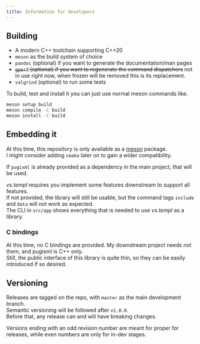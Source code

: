 ```yaml
---
title: Information for developers
---
```


## Building

- A modern C++ toolchain supporting C++20
- `meson` as the build system of choice
- `pandoc` (optional) if you want to generate the documentation/man pages
- ~~`gperf` (optional) if you want to regenerate the command dispatchers~~ not in use right now, when frozen will be removed this is its replacement.
- `valgrind` (optional) to run some tests

To build, test and install it you can just use normal meson commands like.

```bash
meson setup build
meson compile -C build
meson install -C build
```

## Embedding it

At this time, this repository is only available as a [meson](https://mesonbuild.com/) package.  
I might consider adding `cmake` later on to gain a wider compatibility.

If `pugixml` is already provided as a dependency in the main project, that will be used.

_vs.templ_ requires you implement some features downstream to support all features.  
If not provided, the library will still be usable, but the command tags `include` and `data` will not work as expected.  
The CLI in `src/app` shows everything that is needed to use _vs.templ_ as a library.

### C bindings

At this time, no C bindings are provided. My downstream project needs not them, and pugixml is C++ only.  
Still, the public interface of this library is quite thin, so they can be easily introduced if so desired.

## Versioning

Releases are tagged on the repo, with `master` as the main development branch.  
Semantic versioning will be followed after `v1.0.0`.  
Before that, any release can and will have breaking changes.

Versions ending with an odd revision number are meant for proper for releases, while even numbers are only for in-dev stages.
